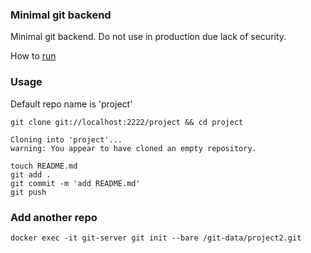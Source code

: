 ### Minimal git backend

Minimal git backend. Do not use in production due lack of security.

How to [run](README.Docker.md)

### Usage

Default repo name is 'project'

```shell
git clone git://localhost:2222/project && cd project
```

```
Cloning into 'project'...
warning: You appear to have cloned an empty repository.
```

```commandline
touch README.md
git add .
git commit -m 'add README.md'
git push
```

### Add another repo

```commandline
docker exec -it git-server git init --bare /git-data/project2.git
```
